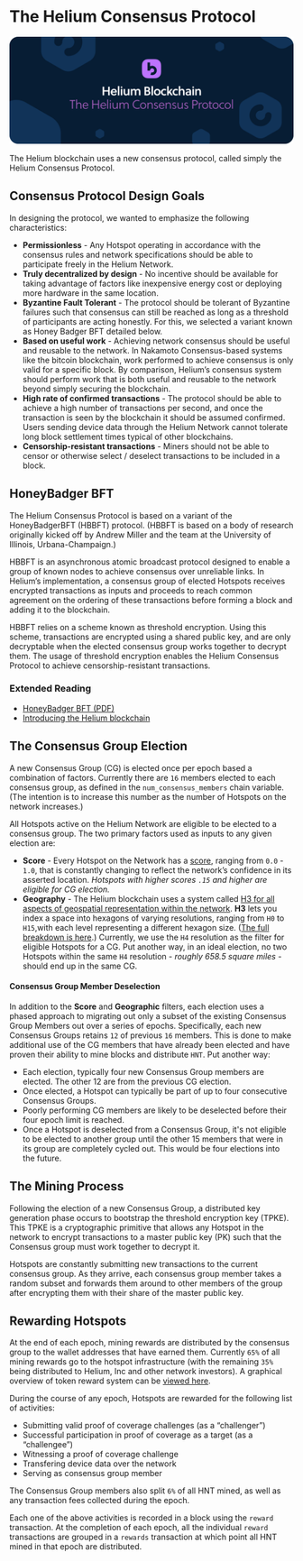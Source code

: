 # The Helium Consensus Protocol

![](../.gitbook/assets/artboard-copy-17.jpg)

The Helium blockchain uses a new consensus protocol, called simply the Helium Consensus Protocol.

## Consensus Protocol Design Goals

In designing the protocol, we wanted to emphasize the following characteristics:

* **Permissionless** - Any Hotspot operating in accordance with the consensus rules and network specifications should be able to participate freely in the Helium Network. 
* **Truly decentralized by design** - No incentive should be available for taking advantage of factors like inexpensive energy cost or deploying more hardware in the same location. 
* **Byzantine Fault Tolerant** - The protocol should be tolerant of Byzantine failures such that consensus can still be reached as long as a threshold of participants are acting honestly. For this, we selected a variant known as Honey Badger BFT detailed below. 
* **Based on useful work** - Achieving network consensus should be useful and reusable to the network. In Nakamoto Consensus-based systems like the bitcoin blockchain, work performed to achieve consensus is only valid for a specific block. By comparison, Helium’s consensus system should perform work that is both useful and reusable to the network beyond simply securing the blockchain. 
* **High rate of confirmed transactions** - The protocol should be able to achieve a high number of transactions per second, and once the transaction is seen by the blockchain it should be assumed confirmed. Users sending device data through the Helium Network cannot tolerate long block settlement times typical of other blockchains. 
* **Censorship-resistant transactions** - Miners should not be able to censor or otherwise select / deselect transactions to be included in a block. 

## HoneyBadger BFT

The Helium Consensus Protocol is based on a variant of the HoneyBadgerBFT \(HBBFT\) protocol. \(HBBFT is based on a body of research originally kicked off by Andrew Miller and the team at the University of Illinois, Urbana-Champaign.\)

HBBFT is an asynchronous atomic broadcast protocol designed to enable a group of known nodes to achieve consensus over unreliable links. In Helium’s implementation, a consensus group of elected Hotspots receives encrypted transactions as inputs and proceeds to reach common agreement on the ordering of these transactions before forming a block and adding it to the blockchain.

HBBFT relies on a scheme known as threshold encryption. Using this scheme, transactions are encrypted using a shared public key, and are only decryptable when the elected consensus group works together to decrypt them. The usage of threshold encryption enables the Helium Consensus Protocol to achieve censorship-resistant transactions.

### Extended Reading

* [HoneyBadger BFT \(PDF\)](https://eprint.iacr.org/2016/199.pdf)
* [Introducing the Helium blockchain](https://blog.helium.com/introducing-the-helium-blockchain-dc2f8997083c)

## The Consensus Group Election

A new Consensus Group \(CG\) is elected once per epoch based a combination of factors. Currently there are `16` members elected to each consensus group, as defined in the `num_consensus_members` chain variable. \(The intention is to increase this number as the number of Hotspots on the network increases.\)

All Hotspots active on the Helium Network are eligible to be elected to a consensus group. The two primary factors used as inputs to any given election are:

* **Score** - Every Hotspot on the Network has a [score](https://github.com/helium/devdocs/tree/67b988ec351854ec4b7608e12b5b8f47f2456abf/blockchain/proof-of-coverage/README.md#hotspot-scoring), ranging from `0.0` - `1.0`, that is constantly changing to reflect the network’s confidence in its asserted location. _Hotspots with higher scores `.15` and higher are eligible for CG election._ 
* **Geography** - The Helium blockchain uses a system called [H3 for all aspects of geospatial representation within the network](https://blog.helium.com/mapping-the-world-with-hexagons-49f57d8b3df5). **H3** lets you index a space into hexagons of varying resolutions, ranging from `H0` to `H15`,with each level representing a different hexagon size. \([The full breakdown is here](https://github.com/uber/h3/blob/master/docs/core-library/restable.md).\) Currently, we use the `H4` resolution as the filter for eligible Hotspots for a CG. Put another way, in an ideal election, no two Hotspots within the same `H4` resolution - _roughly 658.5 square miles_ - should end up in the same CG. 

#### Consensus Group Member Deselection

In addition to the **Score** and **Geographic** filters, each election uses a phased approach to migrating out only a subset of the existing  Consensus Group Members out over a series of epochs. Specifically, each new Consensus Groups retains `12` of previous `16` members. This is done to make additional use of the CG members that have already been elected and have proven their ability to mine blocks and distribute `HNT`. Put another way:

* Each election, typically four new Consensus Group members are elected. The other 12 are from the previous CG election. 
* Once elected, a Hotspot can typically be part of up to four consecutive Consensus Groups.  
* Poorly performing CG members are likely to be deselected before their four epoch limit is reached. 
* Once a Hotspot is deselected from a Consensus Group, it's not eligible to be elected to another group until the other 15 members that were in its group are completely cycled out. This would be four elections into the future.



## The Mining Process

Following the election of a new Consensus Group, a distributed key generation phase occurs to bootstrap the threshold encryption key \(TPKE\). This TPKE is a cryptographic primitive that allows any Hotspot in the network to encrypt transactions to a master public key \(PK\) such that the Consensus group must work together to decrypt it.

Hotspots are constantly submitting new transactions to the current consensus group. As they arrive, each consensus group member takes a random subset and forwards them around to other members of the group after encrypting them with their share of the master public key.

## Rewarding Hotspots

At the end of each epoch, mining rewards are distributed by the consensus group to the wallet addresses that have earned them. Currently `65%` of all mining rewards go to the hotspot infrastructure \(with the remaining `35%` being distributed to Helium, Inc and other network investors\). A graphical overview of token reward system can be [viewed here](https://www.helium.com/tokens).

During the course of any epoch, Hotspots are rewarded for the following list of activities:

* Submitting valid proof of coverage challenges \(as a “challenger”\)
* Successful participation in proof of coverage as a target \(as a “challengee”\) 
* Witnessing a proof of coverage challenge
* Transfering device data over the network 
* Serving as consensus group member

The Consensus Group members also split `6%` of all HNT mined, as well as any transaction fees collected during the epoch.

Each one of the above activities is recorded in a block using the `reward` transaction. At the completion of each epoch, all the individual `reward` transactions are grouped in a `rewards` transaction at which point all HNT mined in that epoch are distributed.

